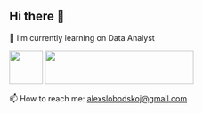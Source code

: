 ## Hi there 👋

🌱 I’m currently learning on Data Analyst

<img src="https://cdn.jsdelivr.net/gh/devicons/devicon@latest/icons/python/python-original-wordmark.svg" style="max-width: 60px; width: 60px; min-width: 60px; height: 60px;" />
<img src="https://camo.githubusercontent.com/4ff9a29eb3e9162f995053d237ea62eb0becdd860a31ba8bf3ba2bae222adef5/68747470733a2f2f63646e6c2e74626c7366742e636f6d2f73697465732f64656661756c742f66696c65732f70616765732f7461626c6561756c6f676f5f686967687265732e706e67" style="max-width: 267px; width: 267px; min-width: 60px; height: 60px;" />

📫 How to reach me: alexslobodskoj@gmail.com



<!--
**AlexSlobodskoj/AlexSlobodskoj** is a ✨ _special_ ✨ repository because its `README.md` (this file) appears on your GitHub profile.

Here are some ideas to get you started:

- 🔭 I’m currently working on ...
- 🌱 I’m currently learning ...
- 👯 I’m looking to collaborate on ...
- 🤔 I’m looking for help with ...
- 💬 Ask me about ...
- 📫 How to reach me: ...
- 😄 Pronouns: ...
- ⚡ Fun fact: ...
-->
